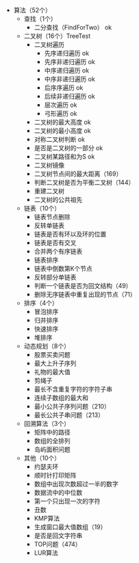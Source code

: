 + 算法（52个）
    + 查找（1个）
        + 二分查找（FindForTwo） ok
    + 二叉树（16个）TreeTest
        + 二叉树遍历
            + 先序递归遍历    ok
            + 先序非递归遍历   ok
            + 中序递归遍历    ok
            + 中序非递归遍历   ok
            + 后序序遍历     ok
            + 后续非递归遍历 ok
            + 层次遍历         ok
            + 弓形遍历          ok
        + 二叉树的最大高度      ok
        + 二叉树的最小高度      ok
        + 对称二叉树判断        ok
        + 是否是二叉树的一部分  ok
        + 二叉树某路径和为S     ok
        + 二叉树镜像
        + 二叉树节点间的最大距离（169）
        + 判断二叉树是否为平衡二叉树（144）
        + 重建二叉树
        + 二叉树的公共祖先
    + 链表（10个）
        + 链表节点删除
        + 反转单链表
        + 链表是否有环以及环的位置
        + 链表是否有交叉
        + 合并两个有序链表
        + 链表排序
        + 链表中倒数第K个节点
        + 反转部分单链表
        + 判断一个链表是否为回文结构（49）
        + 删除无序链表中重复出现的节点（71）
    + 排序（4个）
        + 冒泡排序
        + 归并排序
        + 快速排序
        + 堆排序
    + 动态规划（8个）
        + 股票买卖问题
        + 最大上升子序列
        + 礼物的最大值
        + 剪绳子
        + 最长不含重复字符的字符子串
        + 连续子数组的最大和
        + 最小公共子序列问题（210）
        + 最长公共子串问题（213）
    + 回溯算法（3个）
        + 矩阵中的路径
        + 数组的全排列
        + 岛屿面积问题
    + 其他（10个）
        + 约瑟夫环
        + 顺时针打印矩阵
        + 数组中出现次数超过一半的数字
        + 数据流中的中位数
        + 第一个只出现一次的字符
        + 丑数
        + KMP算法
        + 生成窗口最大值数组（19）
        + 是否是回文字符串
        + TOP问题（474）
        + LUR算法
        